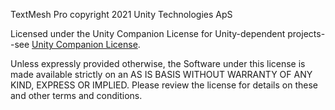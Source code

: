 TextMesh Pro copyright  2021 Unity Technologies ApS

Licensed under the Unity Companion License for Unity-dependent projects--see [Unity Companion License](http://www.unity3d.com/legal/licenses/Unity_Companion_License). 

Unless expressly provided otherwise, the Software under this license is made available strictly on an AS IS BASIS WITHOUT WARRANTY OF ANY KIND, EXPRESS OR IMPLIED. Please review the license for details on these and other terms and conditions.